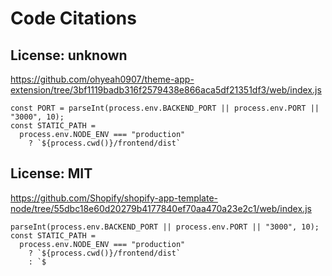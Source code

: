 # Code Citations

## License: unknown
https://github.com/ohyeah0907/theme-app-extension/tree/3bf1119badb316f2579438e866aca5df21351df3/web/index.js

```
const PORT = parseInt(process.env.BACKEND_PORT || process.env.PORT || "3000", 10);
const STATIC_PATH =
  process.env.NODE_ENV === "production"
    ? `${process.cwd()}/frontend/dist`
```


## License: MIT
https://github.com/Shopify/shopify-app-template-node/tree/55dbc18e60d20279b4177840ef70aa470a23e2c1/web/index.js

```
parseInt(process.env.BACKEND_PORT || process.env.PORT || "3000", 10);
const STATIC_PATH =
  process.env.NODE_ENV === "production"
    ? `${process.cwd()}/frontend/dist`
    : `$
```

